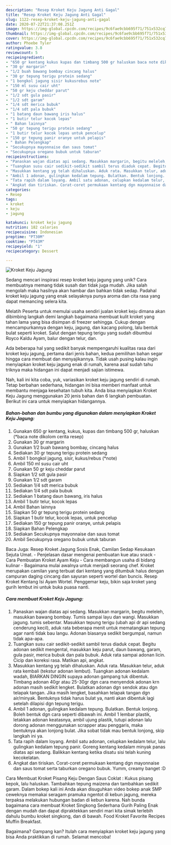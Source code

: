 ```yaml
---
description: "Resep Kroket Keju Jagung Anti Gagal"
title: "Resep Kroket Keju Jagung Anti Gagal"
slug: 1122-resep-kroket-keju-jagung-anti-gagal
date: 2020-07-22T21:37:08.251Z
image: https://img-global.cpcdn.com/recipes/9c6fae9cbb695f71/751x532cq70/kroket-keju-jagung-foto-resep-utama.jpg
thumbnail: https://img-global.cpcdn.com/recipes/9c6fae9cbb695f71/751x532cq70/kroket-keju-jagung-foto-resep-utama.jpg
cover: https://img-global.cpcdn.com/recipes/9c6fae9cbb695f71/751x532cq70/kroket-keju-jagung-foto-resep-utama.jpg
author: Phoebe Tyler
ratingvalue: 3.8
reviewcount: 5
recipeingredient:
- "650 gr kentang kukus kupas dan timbang 500 gr haluskan baca note dikolom cerita resep"
- "30 gr margarin"
- "1/2 buah bawang bombay cincang halus"
- "30 gr tepung terigu protein sedang"
- "1 bongkol jagung sisir kukusrebus note"
- "150 ml susu cair uht"
- "50 gr keju cheddar parut"
- "1/2 sdt gula pasir"
- "1/2 sdt garam"
- "1/4 sdt merica bubuk"
- "1/4 sdt pala bubuk"
- "1 batang daun bawang iris halus"
- "1 butir telur kocok lepas"
- " Bahan lainnya"
- "50 gr tepung terigu protein sedang"
- "1 butir telur kocok lepas untuk pencelup"
- "150 gr tepung panir oranye untuk pelapis"
- " Bahan Pelengkap"
- "Secukupnya mayonnaise dan saus tomat"
- "Secukupnya oregano bubuk untuk taburan"
recipeinstructions:
- "Panaskan wajan diatas api sedang. Masukkan margarin, begitu meleleh, masukkan bawang bombay. Tumis sampai layu dan wangi. Masukkan jagung. tumis sebentar. Masukkan tepung terigu (ubah api dr api sedang cenderung kecil), aduk rata beberapa menit untuk mematangkan tepung agar nanti tidak bau langu. Adonan biasanya sedikit bergumpal, namun tidak apa-apa."
- "Tuangkan susu cair sedikit-sedikit sambil terus diaduk cepat. Begitu adonan sedikit mengental, masukkan keju parut, daun bawang, garam, gula pasir, merica bubuk dan pala bubuk. Aduk rata sampai adonan licin. Cicip dan koreksi rasa. Matikan api, angkat."
- "Masukkan kentang yg telah dihaluskan. Aduk rata. Masukkan telur, aduk rata kembali (tekstur adonan lembut). Tuangkan adonan kedalam wadah, BIARKAN DINGIN supaya adonan gampang tuk dibentuk. Timbang adonan 40gr atau 25-30gr dgn cara menyendok adonan krn adonan masih sedikit lengket. Bulatkan adonan dgn sendok atau dgn telapak tangan. Jika masih lengket, basahkan telapak tangan dgn air/minyak. Bentuknya tidak harus bulat ya, nanti akan dibentuk lagi setelah dilapisi dgn tepung terigu."
- "Ambil 1 adonan, gulingkan kedalam tepung. Bulatkan. Bentuk lonjong. Boleh bentuk dgn cara seperti dibawah ini. Ambil 1 lembar plastik, letakkan adonan keatasnya, ambil ujung plastik, tutupi adonan lalu dorong adonan menggunakan scrapper atau penggaris, maka bentuknya akan lonjong bulat. Jika sobat tidak mau bentuk lonjong, skip langkah ini ya."
- "Tata rapih dalam loyang. Ambil satu adonan, celupkan kedalam telur, lalu gulingkan kedalam tepung panir. Goreng kentang kedalam minyak panas diatas api sedang. Balikkan kentang ketika disatu sisi telah kuning kecokelatan."
- "Angkat dan tiriskan. Corat-coret permukaan kentang dgn mayonnaise dan saus tomat serta taburkan oregano bubuk. Yumm, creamy banget :D"
categories:
- Resep
tags:
- kroket
- keju
- jagung

katakunci: kroket keju jagung 
nutrition: 182 calories
recipecuisine: Indonesian
preptime: "PT30M"
cooktime: "PT43M"
recipeyield: "1"
recipecategory: Dessert

---
```



![Kroket Keju Jagung](https://img-global.cpcdn.com/recipes/9c6fae9cbb695f71/751x532cq70/kroket-keju-jagung-foto-resep-utama.jpg)

Sedang mencari inspirasi resep kroket keju jagung yang unik? Cara membuatnya memang tidak susah dan tidak juga mudah. Jika salah mengolah maka hasilnya akan hambar dan bahkan tidak sedap. Padahal kroket keju jagung yang enak selayaknya punya aroma dan cita rasa yang dapat memancing selera kita.

Melatih Peserta untuk memulai usaha sendiri jualan kroket keju dimana akan dibimbing langkah demi langkah bagaimana membuat kulit kroket yang tahan lama yang bisa disimpan di freezer sehingga. Cukup dengan mencampurkannya dengan keju, jagung, dan kacang polong, lalu bentuk bulat seperti kroket. Salut dengan tepung terigu yang sudah dibumbui Royco Kaldu Ayam, balur dengan telur, dan.

Ada beberapa hal yang sedikit banyak mempengaruhi kualitas rasa dari kroket keju jagung, pertama dari jenis bahan, kedua pemilihan bahan segar hingga cara membuat dan menyajikannya. Tidak usah pusing kalau ingin menyiapkan kroket keju jagung enak di rumah, karena asal sudah tahu triknya maka hidangan ini dapat menjadi sajian istimewa.


Nah, kali ini kita coba, yuk, variasikan kroket keju jagung sendiri di rumah. Tetap berbahan sederhana, hidangan ini bisa memberi manfaat untuk membantu menjaga kesehatan tubuh kita. Anda bisa menyiapkan Kroket Keju Jagung menggunakan 20 jenis bahan dan 6 langkah pembuatan. Berikut ini cara untuk menyiapkan hidangannya.

<!--inarticleads1-->

##### Bahan-bahan dan bumbu yang digunakan dalam menyiapkan Kroket Keju Jagung:

1. Gunakan 650 gr kentang, kukus, kupas dan timbang 500 gr, haluskan (*baca note dikolom cerita resep)
1. Gunakan 30 gr margarin
1. Gunakan 1/2 buah bawang bombay, cincang halus
1. Sediakan 30 gr tepung terigu protein sedang
1. Ambil 1 bongkol jagung, sisir, kukus/rebus (*note)
1. Ambil 150 ml susu cair uht
1. Gunakan 50 gr keju cheddar parut
1. Siapkan 1/2 sdt gula pasir
1. Gunakan 1/2 sdt garam
1. Sediakan 1/4 sdt merica bubuk
1. Sediakan 1/4 sdt pala bubuk
1. Sediakan 1 batang daun bawang, iris halus
1. Ambil 1 butir telur, kocok lepas
1. Ambil  Bahan lainnya
1. Siapkan 50 gr tepung terigu protein sedang
1. Siapkan 1 butir telur, kocok lepas, untuk pencelup
1. Sediakan 150 gr tepung panir oranye, untuk pelapis
1. Siapkan  Bahan Pelengkap
1. Sediakan Secukupnya mayonnaise dan saus tomat
1. Ambil Secukupnya oregano bubuk untuk taburan


Baca Juga: Resep Kroket Jagung Sosis Enak, Camilan Sedap Kesukaan Sejuta Umat. - Penjelasan dasar mengenai pembuatan kue atau snack - Cara Pembuatan Kroket Ayam Keju - Cara membangun usaha di bidang kulinar - Bagaimana mulai awalnya untuk menjadi seorang chef. Kroket merupakan camilan yang terbuat dari kentang yang ditumbuk halus dengan campuran daging cincang dan sayuran seperti wortel dan buncis. Resep Kroket Kentang Isi Ayam Wortel. Penggemar keju, bikin saja kroket yang gurih lembut ini untuk buka puasa nanti. 

<!--inarticleads2-->

##### Cara membuat Kroket Keju Jagung:

1. Panaskan wajan diatas api sedang. Masukkan margarin, begitu meleleh, masukkan bawang bombay. Tumis sampai layu dan wangi. Masukkan jagung. tumis sebentar. Masukkan tepung terigu (ubah api dr api sedang cenderung kecil), aduk rata beberapa menit untuk mematangkan tepung agar nanti tidak bau langu. Adonan biasanya sedikit bergumpal, namun tidak apa-apa.
1. Tuangkan susu cair sedikit-sedikit sambil terus diaduk cepat. Begitu adonan sedikit mengental, masukkan keju parut, daun bawang, garam, gula pasir, merica bubuk dan pala bubuk. Aduk rata sampai adonan licin. Cicip dan koreksi rasa. Matikan api, angkat.
1. Masukkan kentang yg telah dihaluskan. Aduk rata. Masukkan telur, aduk rata kembali (tekstur adonan lembut). Tuangkan adonan kedalam wadah, BIARKAN DINGIN supaya adonan gampang tuk dibentuk. Timbang adonan 40gr atau 25-30gr dgn cara menyendok adonan krn adonan masih sedikit lengket. Bulatkan adonan dgn sendok atau dgn telapak tangan. Jika masih lengket, basahkan telapak tangan dgn air/minyak. Bentuknya tidak harus bulat ya, nanti akan dibentuk lagi setelah dilapisi dgn tepung terigu.
1. Ambil 1 adonan, gulingkan kedalam tepung. Bulatkan. Bentuk lonjong. Boleh bentuk dgn cara seperti dibawah ini. Ambil 1 lembar plastik, letakkan adonan keatasnya, ambil ujung plastik, tutupi adonan lalu dorong adonan menggunakan scrapper atau penggaris, maka bentuknya akan lonjong bulat. Jika sobat tidak mau bentuk lonjong, skip langkah ini ya.
1. Tata rapih dalam loyang. Ambil satu adonan, celupkan kedalam telur, lalu gulingkan kedalam tepung panir. Goreng kentang kedalam minyak panas diatas api sedang. Balikkan kentang ketika disatu sisi telah kuning kecokelatan.
1. Angkat dan tiriskan. Corat-coret permukaan kentang dgn mayonnaise dan saus tomat serta taburkan oregano bubuk. Yumm, creamy banget :D


Cara Membuat Kroket Pisang Keju Dengan Saus Coklat : Kukus pisang kepok, lalu haluskan. Tambahkan tepung maizena dan tambahkan sedikit garam. Dalam bokep kali ini Anda akan disuguhkan video bokep anak SMP ceweknya memakai seragam pramuka ngentot di kebun jagung, mereka terpaksa melakukan hubungan badan di kebun karena. Nah bunda bagaimana cara membuat Kroket Singkong Sederhana Gurih Paling Enak dengan mudah dan dapat dipraktekkan sendiri mari kita simak terlebih dahulu bumbu kroket singkong, dan di bawah. Food Kroket Favorite Recipes Muffin Breakfast. 

Bagaimana? Gampang kan? Itulah cara menyiapkan kroket keju jagung yang bisa Anda praktikkan di rumah. Selamat mencoba!
